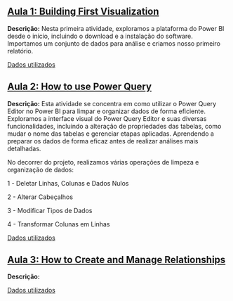 ## [Aula 1: Building First Visualization](https://github.com/Beckyyy07/Power-BI/blob/main/Microsoft%20Power%20BI%20for%20Beginners%20-%20%20Alex%20The%20Analyst/Building%20First%20Visualization%20-%20Apocalypse%20Food%20Prep.pbix)

**Descrição:** Nesta primeira atividade, exploramos a plataforma do Power BI desde o início, incluindo o download e a instalação do software. 
Importamos um conjunto de dados para análise e criamos nosso primeiro relatório. 

[Dados utilizados](https://github.com/Beckyyy07/Power-BI/blob/main/Microsoft%20Power%20BI%20for%20Beginners%20-%20%20Alex%20The%20Analyst/Apocolypse%20Food%20Prep.xlsx)

## [Aula 2: How to use Power Query](https://github.com/Beckyyy07/Power-BI/blob/main/Microsoft%20Power%20BI%20for%20Beginners%20-%20%20Alex%20The%20Analyst/Power%20Query%20Editor%20Tutorial%20-%20Apocolypse%20Food%20Prep.pbix)

**Descrição:** Esta atividade se concentra em como utilizar o Power Query Editor no Power BI para limpar e organizar dados de forma eficiente. Exploramos a interface visual do Power Query Editor e suas diversas funcionalidades, incluindo a alteração de propriedades das tabelas, como mudar o nome das tabelas e gerenciar etapas aplicadas. Aprendendo a preparar os dados de forma eficaz antes de realizar análises mais detalhadas.

No decorrer do projeto, realizamos várias operações de limpeza e organização de dados:

1 - Deletar Linhas, Colunas e Dados Nulos

2 - Alterar Cabeçalhos

3 - Modificar Tipos de Dados

4 - Transformar Colunas em Linhas

[Dados utilizados](https://github.com/Beckyyy07/Power-BI/blob/main/Microsoft%20Power%20BI%20for%20Beginners%20-%20%20Alex%20The%20Analyst/Power%20Query%20Editor%20Tutorial%20-%20Apocolypse%20Food%20Prep.xlsx)

## [Aula 3: How to Create and Manage Relationships ]()

**Descrição:**

[Dados utilizados]()
